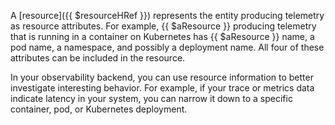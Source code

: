 ---
---

A [resource]({{ $resourceHRef }}) represents the entity producing telemetry as
resource attributes. For example, {{ $aResource }} producing telemetry that is
running in a container on Kubernetes has {{ $aResource }} name, a pod name, a
namespace, and possibly a deployment name. All four of these attributes can be
included in the resource.

In your observability backend, you can use resource information to better
investigate interesting behavior. For example, if your trace or metrics data
indicate latency in your system, you can narrow it down to a specific container,
pod, or Kubernetes deployment.
